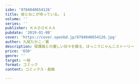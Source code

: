 ```yaml
---
isbn: '9784040654126'
title: 彼とねこが待っている。　1
volume: ''
series: ''
publisher: ＫＡＤＯＫＡＡ
pubdate: '2019-01-08'
cover: 'https://cover.openbd.jp/9784040654126.jpg'
author: 九尾たかこ／著
description: 保護猫との優しい日々を綴る、ほっこりにゃんこストーリー
price: '650'
genre: ''
target: 一般
format: コミック
content: コミックス・劇画

---
```

